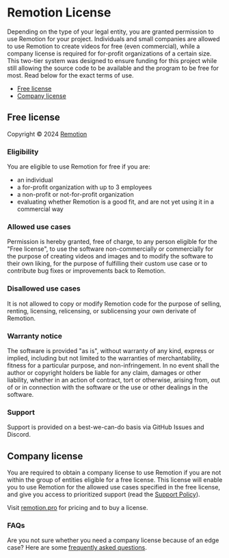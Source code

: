 # Remotion License

Depending on the type of your legal entity, you are granted permission to use Remotion for your project. Individuals and small companies are allowed to use Remotion to create videos for free (even commercial), while a company license is required for for-profit organizations of a certain size. This two-tier system was designed to ensure funding for this project while still allowing the source code to be available and the program to be free for most. Read below for the exact terms of use.

- [Free license](#free-license)
- [Company license](#company-license)

## Free license

Copyright © 2024 [Remotion](https://www.remotion.dev)

### Eligibility

You are eligible to use Remotion for free if you are:

- an individual
- a for-profit organization with up to 3 employees
- a non-profit or not-for-profit organization
- evaluating whether Remotion is a good fit, and are not yet using it in a commercial way

### Allowed use cases

Permission is hereby granted, free of charge, to any person eligible for the "Free license", to use the software non-commercially or commercially for the purpose of creating videos and images and to modify the software to their own liking, for the purpose of fulfilling their custom use case or to contribute bug fixes or improvements back to Remotion.

### Disallowed use cases

It is not allowed to copy or modify Remotion code for the purpose of selling, renting, licensing, relicensing, or sublicensing your own derivate of Remotion.

### Warranty notice

The software is provided "as is", without warranty of any kind, express or implied, including but not limited to the warranties of merchantability, fitness for a particular purpose, and non-infringement. In no event shall the author or copyright holders be liable for any claim, damages or other liability, whether in an action of contract, tort or otherwise, arising from, out of or in connection with the software or the use or other dealings in the software.

### Support

Support is provided on a best-we-can-do basis via GitHub Issues and Discord.

## Company license

You are required to obtain a company license to use Remotion if you are not within the group of entities eligible for a free license. This license will enable you to use Remotion for the allowed use cases specified in the free license, and give you access to prioritized support (read the [Support Policy](https://www.remotion.dev/docs/support)).

Visit [remotion.pro](https://www.remotion.pro/license) for pricing and to buy a license.

### FAQs

Are you not sure whether you need a company license because of an edge case? Here are some [frequently asked questions](https://www.remotion.pro/faq).
